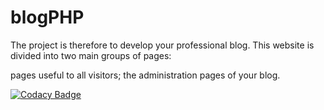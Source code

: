 # blogPHP


The project is therefore to develop your professional blog. This website is divided into two main groups of pages:

pages useful to all visitors;
the administration pages of your blog.


[![Codacy Badge](https://app.codacy.com/project/badge/Grade/e16413a70eca416eb34ba317472e6304)](https://www.codacy.com/gh/weezycode/Blog/dashboard?utm_source=github.com&amp;utm_medium=referral&amp;utm_content=weezycode/Blog&amp;utm_campaign=Badge_Grade?branch=dev)


